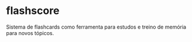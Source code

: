 # flashscore
Sistema de flashcards como ferramenta para estudos e treino de memória para novos tópicos.
